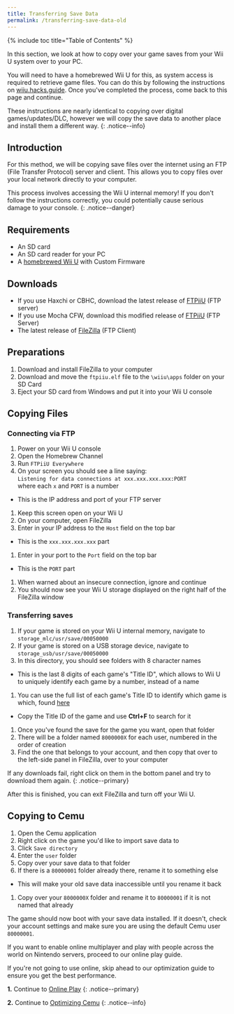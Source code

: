 ```yaml
---
title: Transferring Save Data
permalink: /transferring-save-data-old
---
```


{% include toc title="Table of Contents" %}

In this section, we look at how to copy over your game saves from your Wii U system over to your PC.

You will need to have a homebrewed Wii U for this, as system access is required to retrieve game files. You can do this by following the instructions on [wiiu.hacks.guide](https://wiiu.hacks.guide/). Once you've completed the process, come back to this page and continue.

These instructions are nearly identical to copying over digital games/updates/DLC, however we will copy the save data to another place and install them a different way.
{: .notice--info}

## Introduction

For this method, we will be copying save files over the internet using an FTP (File Transfer Protocol) server and client. This allows you to copy files over your local network directly to your computer.

This process involves accessing the Wii U internal memory! If you don't follow the instructions correctly, you could potentially cause serious damage to your console.
{: .notice--danger}

## Requirements

- An SD card
- An SD card reader for your PC
- A [homebrewed Wii U](https://wiiu.hacks.guide/) with Custom Firmware

## Downloads

- If you use Haxchi or CBHC, download the latest release of [FTPiiU](https://github.com/FIX94/ftpiiu/releases) (FTP server)
- If you use Mocha CFW, download this modified release of [FTPiiU](/assets/files/ftpiiu_everywhere.elf) (FTP Server)
- The latest release of [FileZilla](https://filezilla-project.org/download.php?show_all=1) (FTP Client)

## Preparations

1. Download and install FileZilla to your computer
1. Download and move the `ftpiiu.elf` file to the `\wiiu\apps` folder on your SD Card
1. Eject your SD card from Windows and put it into your Wii U console

## Copying Files

### Connecting via FTP

1. Power on your Wii U console
1. Open the Homebrew Channel
1. Run `FTPiiU Everywhere`
1. On your screen you should see a line saying:<br>
    `Listening for data connections at xxx.xxx.xxx.xxx:PORT`<br>
    where each `x` and `PORT` is a number
  - This is the IP address and port of your FTP server
1. Keep this screen open on your Wii U
1. On your computer, open FileZilla
1. Enter in your IP address to the `Host` field on the top bar
  - This is the `xxx.xxx.xxx.xxx` part
1. Enter in your port to the `Port` field on the top bar
  - This is the `PORT` part
1. When warned about an insecure connection, ignore and continue
1. You should now see your Wii U storage displayed on the right half of the FileZilla window

### Transferring saves

1. If your game is stored on your Wii U internal memory, navigate to `storage_mlc/usr/save/00050000`
1. If your game is stored on a USB storage device, navigate to `storage_usb/usr/save/00050000`
1. In this directory, you should see folders with 8 character names
  - This is the last 8 digits of each game's "Title ID", which allows to Wii U to uniquely identify each game by a number, instead of a name
1. You can use the full list of each game's Title ID to identify which game is which, found [here](http://wiiubrew.org/wiki/Title_database#00050000:_eShop_and_disc_titles)
  - Copy the Title ID of the game and use **Ctrl+F** to search for it
1. Once you've found the save for the game you want, open that folder
1. There will be a folder named `8000000X` for each user, numbered in the order of creation
1. Find the one that belongs to your account, and then copy that over to the left-side panel in FileZilla, over to your computer

If any downloads fail, right click on them in the bottom panel and try to download them again.
{: .notice--primary}

After this is finished, you can exit FileZilla and turn off your Wii U.

## Copying to Cemu

1. Open the Cemu application
1. Right click on the game you'd like to import save data to
1. Click `Save directory`
1. Enter the `user` folder
1. Copy over your save data to that folder
1. If there is a `80000001` folder already there, rename it to something else
  - This will make your old save data inaccessible until you rename it back
1. Copy over your `8000000X` folder and rename it to `80000001` if it is not named that already

The game should now boot with your save data installed. If it doesn't, check your account settings and make sure you are using the default Cemu user `80000001`.

If you want to enable online multiplayer and play with people across the world on Nintendo servers, proceed to our online play guide.

If you're not going to use online, skip ahead to our optimization guide to ensure you get the best performance.

**1.** Continue to [Online Play](online-play)
{: .notice--primary}

**2.** Continue to [Optimizing Cemu](optimizing-cemu)
{: .notice--info}
